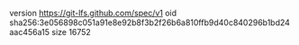 version https://git-lfs.github.com/spec/v1
oid sha256:3e056898c051a91e8e92b8f3b2f26b6a810ffb9d40c840296b1bd24aac456a15
size 16752
